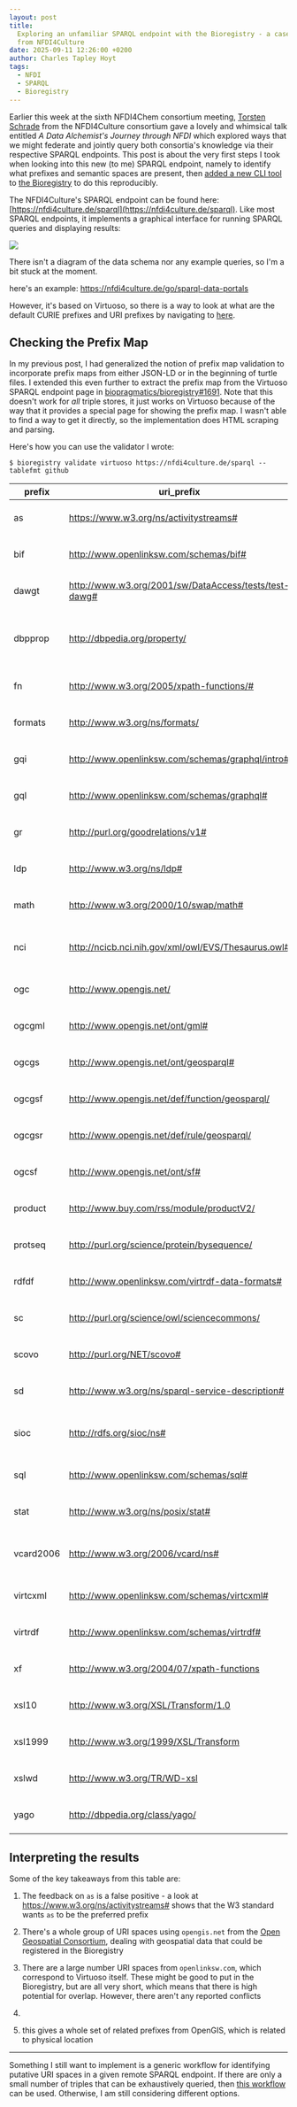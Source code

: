 ```yaml
---
layout: post
title:
  Exploring an unfamiliar SPARQL endpoint with the Bioregistry - a case study
  from NFDI4Culture
date: 2025-09-11 12:26:00 +0200
author: Charles Tapley Hoyt
tags:
  - NFDI
  - SPARQL
  - Bioregistry
---
```


Earlier this week at the sixth NFDI4Chem consortium meeting,
[Torsten Schrade](https://www.adwmainz.de/personen/mitarbeiterinnen/profil/torsten-schrade.html)
from the NFDI4Culture consortium gave a lovely and whimsical talk entitled _A Data
Alchemist's Journey through NFDI_ which explored ways that we might federate and
jointly query both consortia's knowledge via their respective SPARQL endpoints. This post
is about the very first steps I took when looking into this new (to me) SPARQL endpoint, namely to
identify what prefixes and semantic spaces are present,
then [added a new CLI tool](https://github.com/biopragmatics/bioregistry/pull/1691) to
[the Bioregistry](https://bioregistry.io) to do this reproducibly.

The NFDI4Culture's SPARQL endpoint can be found here:
[https://nfdi4culture.de/sparql](https://nfdi4culture.de/sparql).
Like most SPARQL endpoints, it implements a graphical interface for running SPARQL queries and displaying results:

![](img/nfdi4culture-sparql.png)

There isn't a diagram of the data schema nor any example queries, so I'm a bit stuck at the moment.

here's an example: https://nfdi4culture.de/go/sparql-data-portals

However, it's based on Virtuoso, so there is a way to look at what are the default CURIE prefixes and
URI prefixes by navigating to [here](https://nfdi4culture.de/sparql/?help=nsdecl).

## Checking the Prefix Map

In my previous post, I had generalized the notion of prefix map validation to incorporate
prefix maps from either JSON-LD or in the beginning of turtle files. I extended this even
further to extract the prefix map from the Virtuoso SPARQL endpoint page in
[biopragmatics/bioregistry#1691](https://github.com/biopragmatics/bioregistry/pull/1691).
Note that this doesn't work for _all_ triple stores, it just works on Virtuoso because of the way that it provides a
special page for showing the prefix map. I wasn't able to find a way to get it directly, so the implementation
does HTML scraping and parsing.

Here's how you can use the validator I wrote:

```console
$ bioregistry validate virtuoso https://nfdi4culture.de/sparql --tablefmt github
```

| prefix    | uri_prefix                                            | issue                     | solution                                                          |
|-----------|-------------------------------------------------------|---------------------------|-------------------------------------------------------------------|
| as        | https://www.w3.org/ns/activitystreams#                | unknown CURIE prefix      | Switch to CURIE prefix ac, inferred from URI prefix               |
| bif       | http://www.openlinksw.com/schemas/bif#                | unknown CURIE prefix      |                                                                   |
| dawgt     | http://www.w3.org/2001/sw/DataAccess/tests/test-dawg# | unknown CURIE prefix      |                                                                   |
| dbpprop   | http://dbpedia.org/property/                          | unknown CURIE prefix      | Switch to CURIE prefix dbpedia.property, inferred from URI prefix |
| fn        | http://www.w3.org/2005/xpath-functions/#              | unknown CURIE prefix      |                                                                   |
| formats   | http://www.w3.org/ns/formats/                         | unknown CURIE prefix      |                                                                   |
| gqi       | http://www.openlinksw.com/schemas/graphql/intro#      | unknown CURIE prefix      |                                                                   |
| gql       | http://www.openlinksw.com/schemas/graphql#            | unknown CURIE prefix      |                                                                   |
| gr        | http://purl.org/goodrelations/v1#                     | unknown CURIE prefix      |                                                                   |
| ldp       | http://www.w3.org/ns/ldp#                             | unknown CURIE prefix      |                                                                   |
| math      | http://www.w3.org/2000/10/swap/math#                  | unknown CURIE prefix      |                                                                   |
| nci       | http://ncicb.nci.nih.gov/xml/owl/EVS/Thesaurus.owl#   | non-standard CURIE prefix | Switch to standard prefix: ncit                                   |
| ogc       | http://www.opengis.net/                               | unknown CURIE prefix      |                                                                   |
| ogcgml    | http://www.opengis.net/ont/gml#                       | unknown CURIE prefix      |                                                                   |
| ogcgs     | http://www.opengis.net/ont/geosparql#                 | unknown CURIE prefix      |                                                                   |
| ogcgsf    | http://www.opengis.net/def/function/geosparql/        | unknown CURIE prefix      |                                                                   |
| ogcgsr    | http://www.opengis.net/def/rule/geosparql/            | unknown CURIE prefix      |                                                                   |
| ogcsf     | http://www.opengis.net/ont/sf#                        | unknown CURIE prefix      |                                                                   |
| product   | http://www.buy.com/rss/module/productV2/              | unknown CURIE prefix      |                                                                   |
| protseq   | http://purl.org/science/protein/bysequence/           | unknown CURIE prefix      |                                                                   |
| rdfdf     | http://www.openlinksw.com/virtrdf-data-formats#       | unknown CURIE prefix      |                                                                   |
| sc        | http://purl.org/science/owl/sciencecommons/           | unknown CURIE prefix      |                                                                   |
| scovo     | http://purl.org/NET/scovo#                            | unknown CURIE prefix      |                                                                   |
| sd        | http://www.w3.org/ns/sparql-service-description#      | unknown CURIE prefix      |                                                                   |
| sioc      | http://rdfs.org/sioc/ns#                              | unknown CURIE prefix      | Switch to CURIE prefix sioc.core, inferred from URI prefix        |
| sql       | http://www.openlinksw.com/schemas/sql#                | unknown CURIE prefix      |                                                                   |
| stat      | http://www.w3.org/ns/posix/stat#                      | unknown CURIE prefix      |                                                                   |
| vcard2006 | http://www.w3.org/2006/vcard/ns#                      | unknown CURIE prefix      | Switch to CURIE prefix vcard, inferred from URI prefix            |
| virtcxml  | http://www.openlinksw.com/schemas/virtcxml#           | unknown CURIE prefix      |                                                                   |
| virtrdf   | http://www.openlinksw.com/schemas/virtrdf#            | unknown CURIE prefix      |                                                                   |
| xf        | http://www.w3.org/2004/07/xpath-functions             | unknown CURIE prefix      |                                                                   |
| xsl10     | http://www.w3.org/XSL/Transform/1.0                   | unknown CURIE prefix      |                                                                   |
| xsl1999   | http://www.w3.org/1999/XSL/Transform                  | unknown CURIE prefix      |                                                                   |
| xslwd     | http://www.w3.org/TR/WD-xsl                           | unknown CURIE prefix      |                                                                   |
| yago      | http://dbpedia.org/class/yago/                        | unknown CURIE prefix      |                                                                   |

## Interpreting the results

Some of the key takeaways from this table are:

1. The feedback on `as` is a false positive - a look at https://www.w3.org/ns/activitystreams# shows that the W3
   standard wants `as` to be the preferred prefix
2. There's a whole group of URI spaces using `opengis.net` from
   the [Open Geospatial Consortium](http://www.opengeospatial.org), dealing with geospatial data that could be
   registered in the Bioregistry
3. There are a large number URI spaces from `openlinksw.com`, which correspond to Virtuoso itself. These might be good
   to put in the Bioregistry, but are all very short, which means that there is high potential for overlap. However,
   there aren't any reported conflicts
4.

1. this gives a whole set of related prefixes from OpenGIS, which is related to
   physical location

---

Something I still want to implement is a generic workflow for identifying putative URI spaces
in a given remote SPARQL endpoint. If there are only a small number of triples that can be exhaustively
queried, then [this workflow](https://curies.readthedocs.io/en/latest/discovery.html) can be used. Otherwise,
I am still considering different options.
